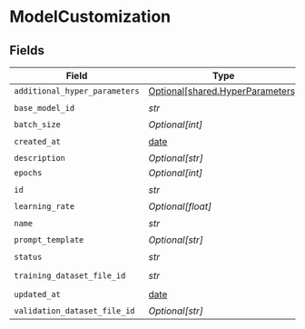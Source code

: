 # ModelCustomization


## Fields

| Field                                                                      | Type                                                                       | Required                                                                   | Description                                                                |
| -------------------------------------------------------------------------- | -------------------------------------------------------------------------- | -------------------------------------------------------------------------- | -------------------------------------------------------------------------- |
| `additional_hyper_parameters`                                              | [Optional[shared.HyperParameters]](../../models/shared/hyperparameters.md) | :heavy_minus_sign:                                                         | N/A                                                                        |
| `base_model_id`                                                            | *str*                                                                      | :heavy_check_mark:                                                         | N/A                                                                        |
| `batch_size`                                                               | *Optional[int]*                                                            | :heavy_minus_sign:                                                         | N/A                                                                        |
| `created_at`                                                               | [date](https://docs.python.org/3/library/datetime.html#date-objects)       | :heavy_check_mark:                                                         | N/A                                                                        |
| `description`                                                              | *Optional[str]*                                                            | :heavy_minus_sign:                                                         | N/A                                                                        |
| `epochs`                                                                   | *Optional[int]*                                                            | :heavy_minus_sign:                                                         | N/A                                                                        |
| `id`                                                                       | *str*                                                                      | :heavy_check_mark:                                                         | N/A                                                                        |
| `learning_rate`                                                            | *Optional[float]*                                                          | :heavy_minus_sign:                                                         | N/A                                                                        |
| `name`                                                                     | *str*                                                                      | :heavy_check_mark:                                                         | N/A                                                                        |
| `prompt_template`                                                          | *Optional[str]*                                                            | :heavy_minus_sign:                                                         | N/A                                                                        |
| `status`                                                                   | *str*                                                                      | :heavy_check_mark:                                                         | N/A                                                                        |
| `training_dataset_file_id`                                                 | *str*                                                                      | :heavy_check_mark:                                                         | N/A                                                                        |
| `updated_at`                                                               | [date](https://docs.python.org/3/library/datetime.html#date-objects)       | :heavy_check_mark:                                                         | N/A                                                                        |
| `validation_dataset_file_id`                                               | *Optional[str]*                                                            | :heavy_minus_sign:                                                         | N/A                                                                        |